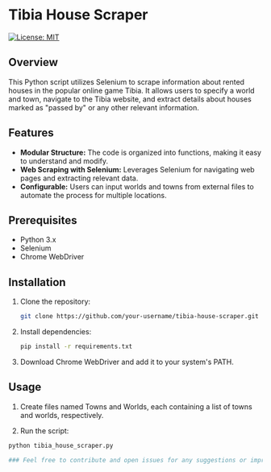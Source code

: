 # Tibia House Scraper

[![License: MIT](https://img.shields.io/badge/License-MIT-yellow.svg)](https://opensource.org/licenses/MIT)

## Overview

This Python script utilizes Selenium to scrape information about rented houses in the popular online game Tibia. It allows users to specify a world and town, navigate to the Tibia website, and extract details about houses marked as "passed by" or any other relevant information.

## Features

- **Modular Structure:** The code is organized into functions, making it easy to understand and modify.
- **Web Scraping with Selenium:** Leverages Selenium for navigating web pages and extracting relevant data.
- **Configurable:** Users can input worlds and towns from external files to automate the process for multiple locations.

## Prerequisites

- Python 3.x
- Selenium
- Chrome WebDriver

## Installation

1. Clone the repository:

   ```bash
   git clone https://github.com/your-username/tibia-house-scraper.git

2. Install dependencies:

   ```bash
   pip install -r requirements.txt

3. Download Chrome WebDriver and add it to your system's PATH.

## Usage
1. Create files named Towns and Worlds, each containing a list of towns and worlds, respectively.

2. Run the script:

  ```bash
  python tibia_house_scraper.py

### Feel free to contribute and open issues for any suggestions or improvements!

